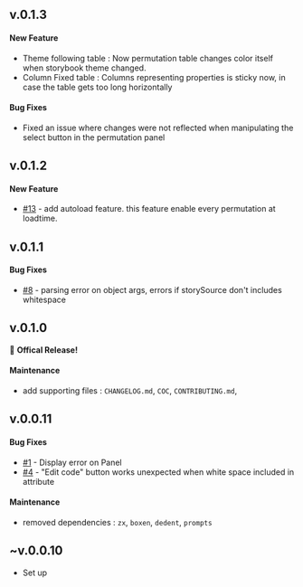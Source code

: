 ## v.0.1.3

#### New Feature

- Theme following table : Now permutation table changes color itself when storybook theme changed.
- Column Fixed table : Columns representing properties is sticky now, in case the table gets too long horizontally

#### Bug Fixes

- Fixed an issue where changes were not reflected when manipulating the select button in the permutation panel

## v.0.1.2

#### New Feature

- [#13](https://github.com/daimresearch/sb-addon-permutation-table/issues/13) - add autoload feature. this feature enable every permutation at loadtime.

## v.0.1.1

#### Bug Fixes

- [#8](https://github.com/daimresearch/sb-addon-permutation-table/issues/8) - parsing error on object args, errors if storySource don't includes whitespace

## v.0.1.0

🎉 **Offical Release!**

#### Maintenance

- add supporting files : `CHANGELOG.md`, `COC`, `CONTRIBUTING.md`,

## v.0.0.11

#### Bug Fixes

- [#1](https://github.com/daimresearch/sb-addon-permutation-table/issues/1) - Display error on Panel
- [#4](https://github.com/daimresearch/sb-addon-permutation-table/issues/4) - "Edit code" button works unexpected when white space included in attribute

#### Maintenance

- removed dependencies : `zx`, `boxen`, `dedent`, `prompts`

## ~v.0.0.10

- Set up
